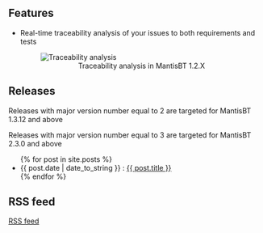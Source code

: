 ## Features
<ul>
	<li>
		<span>Real-time traceability analysis of your issues to both requirements and tests</span>
		<figure>
			<img alt="Traceability analysis" src="https://mantisbt-plugins.github.io/traceability/assets/traceability_analysis_1_2_X.png" />
			<figcaption style="text-align: center;">Traceability analysis in MantisBT 1.2.X</figcaption>
		</figure>
	</li>
</ul>

## Releases
<div>
	<p>Releases with major version number equal to 2 are targeted for MantisBT 1.3.12 and above</p>
	<p>Releases with major version number equal to 3 are targeted for MantisBT 2.3.0 and above</p>
</div>
<div>
	<ul class="posts">
		{% for post in site.posts %}
		<li>
			<span>{{ post.date | date_to_string }} : </span>
			<a href="https://mantisbt-plugins.github.io/traceability{{ post.url }}" title="{{ post.title }}">{{ post.title }}</a>
		</li>
		{% endfor %}
	</ul>
</div>

## RSS feed
<div>
<a href="https://mantisbt-plugins.github.io/traceability/atom.xml">RSS feed</a>
</div>